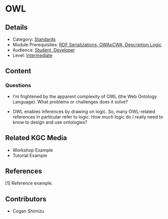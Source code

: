 # OWL
## Details
* Category: [Standards](../categories/Standards.md)
* Module Prerequisites: [RDF Serializations, OWAxCWA, Description Logic](../modules/RDF_Serializations,_OWAxCWA,_Description_Logic.md)
* Audience: [Student, Developer](../audiences/Student,_Developer.md)
* Level: [Intermediate](../levels/Intermediate.md)

## Content
### Questions

* I'm frightened by the apparent complexity of OWL (the Web Ontology Language). What problems or challenges does it solve?

* OWL enables inferences by drawing on logic. So, many OWL-related references in particular refer to logic. How much logic do I really need to know to design and use ontologies?


## Related KGC Media
* Workshop Example
* Tutorial Example

## References
[1] Reference example.

## Contributors
* Cogan Shimizu
